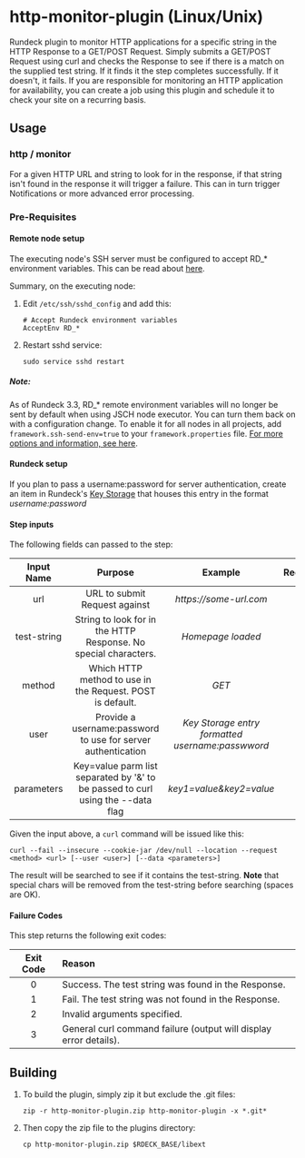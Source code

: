 # http-monitor-plugin (Linux/Unix)

Rundeck plugin to monitor HTTP applications for a specific string in the HTTP Response to a GET/POST Request. Simply submits a GET/POST Request using curl and checks the Response to see if there is a match on the supplied test string. If it finds it the step completes successfully. If it doesn't, it fails.
If you are responsible for monitoring an HTTP application for availability, you can create a job using this plugin and schedule it to check your site on a recurring basis.

## Usage

### http / monitor

For a given HTTP URL and string to look for in the response, if that string isn't found in the response it will trigger a failure. This can in turn trigger Notifications or more advanced error processing.

### Pre-Requisites

#### Remote node setup

The executing node's SSH server must be configured to accept RD_* environment variables. This can be read about [here](<https://linux.die.net/man/5/sshd_config>).

Summary, on the executing node:

1. Edit `/etc/ssh/sshd_config` and add this:

    ```shell
    # Accept Rundeck environment variables
    AcceptEnv RD_*
    ```

2. Restart sshd service:

    `sudo service sshd restart`
    
##### Note:

As of Rundeck 3.3, RD_* remote environment variables will no longer be sent by default when using JSCH node executor. You can turn them back on with a configuration change. To enable it for all nodes in all projects, add `framework.ssh-send-env=true` to your `framework.properties` file. [For more options and information, see here](https://docs.rundeck.com/docs/upgrading/upgrading-to-rundeck-3.3.html#jsch-node-executor-timeouts-and-environment-variables).

#### Rundeck setup

If you plan to pass a username:password for server authentication, create an item in Rundeck's [Key Storage](<https://www.rundeck.com/blog/use-rundecks-key-storage-to-manage-passwords-and-secrets>) that houses this entry in the format _username:password_

#### Step inputs

The following fields can passed to the step:

| Input Name | Purpose | Example | Required? |
|:----------:|:-------:|:-------:|:---------:|
| url | URL to submit Request against | _https://some-url.com_ | Y |
| test-string | String to look for in the HTTP Response. No special characters. | _Homepage loaded_ | Y |
| method | Which HTTP method to use in the Request. POST is default. | _GET_ | Y |
| user | Provide a username:password to use for server authentication | _Key Storage entry formatted username:passwword_ | N |
| parameters | Key=value parm list separated by '&' to be passed to curl using the --data flag | _key1=value&key2=value_ | N |

Given the input above, a `curl` command will be issued like this:

```shell
curl --fail --insecure --cookie-jar /dev/null --location --request <method> <url> [--user <user>] [--data <parameters>]
```

The result will be searched to see if it contains the test-string. __Note__ that special chars will be removed from the test-string before searching (spaces are OK).  

#### Failure Codes

This step returns the following exit codes:

| Exit Code |  Reason  |
|:----------:|:-------- |
|      0     | Success. The test string was found in the Response. |
|      1     | Fail. The test string was not found in the Response. |
|      2     | Invalid arguments specified. |
|      3     | General curl command failure (output will display error details). |

## Building

1. To build the plugin, simply zip it but exclude the .git files:

    ```shell
    zip -r http-monitor-plugin.zip http-monitor-plugin -x *.git*
    ```

2. Then copy the zip file to the plugins directory:

    ```shell
    cp http-monitor-plugin.zip $RDECK_BASE/libext
    ```
